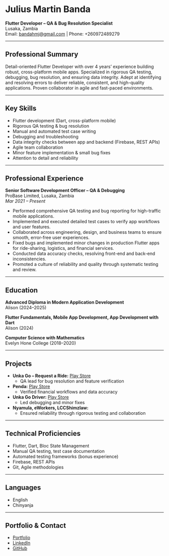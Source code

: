 # Julius Martin Banda

**Flutter Developer – QA & Bug Resolution Specialist**  
Lusaka, Zambia  
Email: bandahmj@gmail.com | Phone: +260972489279

---

## Professional Summary

Detail-oriented Flutter Developer with over 4 years’ experience building robust, cross-platform mobile apps. Specialized in rigorous QA testing, debugging, bug resolution, and ensuring data integrity. Adept at identifying and resolving errors to deliver reliable, consistent, and high-quality applications. Proven collaborator in agile and fast-paced environments.

---

## Key Skills

- Flutter development (Dart, cross-platform mobile)
- Rigorous QA testing & bug resolution
- Manual and automated test case writing
- Debugging and troubleshooting
- Data integrity checks between app and backend (Firebase, REST APIs)
- Agile team collaboration
- Minor feature implementation & small bug fixes
- Attention to detail and reliability

---

## Professional Experience

**Senior Software Development Officer – QA & Debugging**  
ProBase Limited, Lusaka, Zambia  
_Mar 2021 – Present_

- Performed comprehensive QA testing and bug reporting for high-traffic mobile applications.
- Implemented and executed detailed test cases to verify app workflows and user features.
- Collaborated across engineering, design, and business teams to ensure smooth, error-free user experiences.
- Fixed bugs and implemented minor changes in production Flutter apps for ride-sharing, logistics, and financial services.
- Conducted data accuracy checks, resolving front-end and back-end inconsistencies.
- Promoted a culture of reliability and quality through systematic testing and review.

---

## Education

**Advanced Diploma in Modern Application Development**  
Alison (2024–2025)

**Flutter Fundamentals, Mobile App Development, App Development with Dart**  
Alison (2024)

**Computer Science with Mathematics**  
Evelyn Hone College (2018–2020)

---

## Projects

- **Unka Go – Request a Ride:** [Play Store](https://play.google.com/store/apps/details?id=com.probase.unka)
    - QA lead for bug resolution and feature verification
- **Penda:** [Play Store](https://play.google.com/store/apps/details?id=com.probase.msme)
    - Verified financial workflows and data accuracy
- **Unka Go Driver:** [Play Store](https://play.google.com/store/apps/details?id=com.probase.unka.driver)
    - Led debugging and minor fixes
- **Nyamula, eWorkers, LCCShimzlaw:**  
    - Ensured reliability through rigorous testing and collaboration

---

## Technical Proficiencies

- Flutter, Dart, Bloc State Management
- Manual QA testing, test case documentation
- Automated testing frameworks (bonus experience)
- Firebase, REST APIs
- Git, Agile methodologies

---

## Languages

- English
- Chinyanja

---

## Portfolio & Contact

- [Portfolio](https://juliusmartinbanda.web.app)
- [LinkedIn](https://www.linkedin.com/in/juliusbandamartin/)
- [GitHub](https://github.com/Jules369-ZM)
